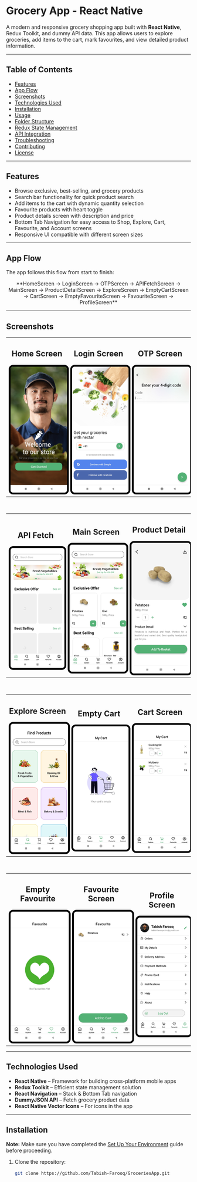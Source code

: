 # Grocery App - React Native

A modern and responsive grocery shopping app built with **React Native**, Redux Toolkit, and dummy API data. This app allows users to explore groceries, add items to the cart, mark favourites, and view detailed product information.

---

## Table of Contents

- [Features](#features)
- [App Flow](#app-flow)
- [Screenshots](#screenshots)
- [Technologies Used](#technologies-used)
- [Installation](#installation)
- [Usage](#usage)
- [Folder Structure](#folder-structure)
- [Redux State Management](#redux-state-management)
- [API Integration](#api-integration)
- [Troubleshooting](#troubleshooting)
- [Contributing](#contributing)
- [License](#license)

---

## Features

- Browse exclusive, best-selling, and grocery products
- Search bar functionality for quick product search
- Add items to the cart with dynamic quantity selection
- Favourite products with heart toggle
- Product details screen with description and price
- Bottom Tab Navigation for easy access to Shop, Explore, Cart, Favourite, and Account screens
- Responsive UI compatible with different screen sizes

---

## App Flow

The app follows this flow from start to finish:

<div style="text-align:center;">
**HomeScreen → LoginScreen → OTPScreen → APIFetchScreen → MainScreen → ProductDetailScreen → ExploreScreen → EmptyCartScreen → CartScreen → EmptyFavouriteScreen → FavouriteScreen → ProfileScreen**
</div>

---

## Screenshots

<div align="center">

  <!-- Row 1 -->
  <table>
    <tr>
      <td align="center">
        <h2 style="text-decoration:none;">Home Screen</h2>
        <img src="./src/assets/screenshots/HomeScreen.jpg" width="250" style="border:5px solid black; border-radius:12px;" />
      </td>
      <td align="center">
        <h2 style="text-decoration:none;">Login Screen</h2>
        <img src="./src/assets/screenshots/LoginScreen.jpg" width="250" style="border:5px solid black; border-radius:12px;" />
      </td>
      <td align="center">
        <h2 style="text-decoration:none;">OTP Screen</h2>
        <img src="./src/assets/screenshots/OTPScreen.jpg" width="250" style="border:5px solid black; border-radius:12px;" />
      </td>
    </tr>
  </table>

  <br/>

  <!-- Row 2 -->
  <table>
    <tr>
      <td align="center">
        <h2 style="text-decoration:none;">API Fetch</h2>
        <img src="./src/assets/screenshots/apiFetchScreen.jpg" width="250" style="border:5px solid black; border-radius:12px;" />
      </td>
      <td align="center">
        <h2 style="text-decoration:none;">Main Screen</h2>
        <img src="./src/assets/screenshots/MainScreen.jpg" width="250" style="border:5px solid black; border-radius:12px;" />
      </td>
      <td align="center">
        <h2 style="text-decoration:none;">Product Detail</h2>
        <img src="./src/assets/screenshots/ProductDetailScreen.jpg" width="250" style="border:5px solid black; border-radius:12px;" />
      </td>
    </tr>
  </table>

  <br/>

  <!-- Row 3 -->
  <table>
    <tr>
      <td align="center">
        <h2 style="text-decoration:none;">Explore Screen</h2>
        <img src="./src/assets/screenshots/ExploreScreen.jpg" width="250" style="border:5px solid black; border-radius:12px;" />
      </td>
      <td align="center">
        <h2 style="text-decoration:none;">Empty Cart</h2>
        <img src="./src/assets/screenshots/EmptyCartScreen.jpg" width="250" style="border:5px solid black; border-radius:12px;" />
      </td>
      <td align="center">
        <h2 style="text-decoration:none;">Cart Screen</h2>
        <img src="./src/assets/screenshots/CartScreen.jpg" width="250" style="border:5px solid black; border-radius:12px;" />
      </td>
    </tr>
  </table>

  <br/>

  <!-- Row 4 -->
  <table>
    <tr>
      <td align="center">
        <h2 style="text-decoration:none;">Empty Favourite</h2>
        <img src="./src/assets/screenshots/EmptyFavouriteScreen.jpg" width="250" style="border:5px solid black; border-radius:12px;" />
      </td>
      <td align="center">
        <h2 style="text-decoration:none;">Favourite Screen</h2>
        <img src="./src/assets/screenshots/FavouriteScreen.jpg" width="250" style="border:5px solid black; border-radius:12px;" />
      </td>
      <td align="center">
        <h2 style="text-decoration:none;">Profile Screen</h2>
        <img src="./src/assets/screenshots/ProfileScreen.jpg" width="250" style="border:5px solid black; border-radius:12px;" />
      </td>
    </tr>
  </table>

</div>

---

## Technologies Used

- **React Native** – Framework for building cross-platform mobile apps
- **Redux Toolkit** – Efficient state management solution
- **React Navigation** – Stack & Bottom Tab navigation
- **DummyJSON API** – Fetch grocery product data
- **React Native Vector Icons** – For icons in the app

---

## Installation

**Note:** Make sure you have completed the [Set Up Your Environment](https://reactnative.dev/docs/environment-setup) guide before proceeding.

1. Clone the repository:
   ```bash
   git clone https://github.com/Tabish-Farooq/GroceriesApp.git
